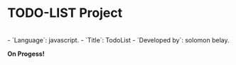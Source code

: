 # TODO-LIST Project
</br>
</hr>
-  `Language`: javascript.
-  `Title`: TodoList
-  `Developed by`: solomon belay.

**On Progess!**
